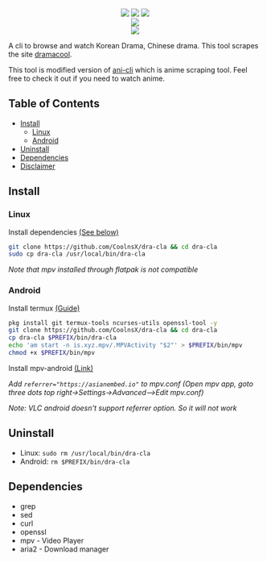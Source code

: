 <p align=center>
<br>
<a href="http://makeapullrequest.com"><img src="https://img.shields.io/badge/PRs-welcome-brightgreen.svg"></a>
<img src="https://img.shields.io/badge/os-linux-brightgreen">
<img src="https://img.shields.io/badge/os-android-brightgreen"></a>
<br>
<a href="https://discord.gg/A4c5UWNk"><img src="https://invidget.switchblade.xyz/A4c5UWNk"></a>
<br>
<a href="https://github.com/CoolnsX"><img src="https://img.shields.io/badge/maintainer-CoolnsX-blue"></a>

</p>

A cli to browse and watch Korean Drama, Chinese drama. This tool scrapes the site [dramacool](https://dramacool.fo).

This tool is modified version of [ani-cli](https://github.com/pystardust/ani-cli) which is anime scraping tool. Feel free to check it out if you need to watch anime.

## Table of Contents
- [Install](#Installation)
  - [Linux](#Linux)
  - [Android](#Android)
- [Uninstall](#Uninstall)
- [Dependencies](#Dependencies)
- [Disclaimer](./disclaimer.md)

## Install

### Linux

Install dependencies [(See below)](#Dependencies)

```sh
git clone https://github.com/CoolnsX/dra-cla && cd dra-cla
sudo cp dra-cla /usr/local/bin/dra-cla
```

*Note that mpv installed through flatpak is not compatible*

### Android

Install termux [(Guide)](https://termux.com/)

```sh
pkg install git termux-tools ncurses-utils openssl-tool -y
git clone https://github.com/CoolnsX/dra-cla && cd dra-cla
cp dra-cla $PREFIX/bin/dra-cla
echo 'am start -n is.xyz.mpv/.MPVActivity "$2"' > $PREFIX/bin/mpv
chmod +x $PREFIX/bin/mpv
```

Install mpv-android [(Link)](https://play.google.com/store/apps/details?id=is.xyz.mpv)

*Add ```referrer="https://asianembed.io"``` to mpv.conf (Open mpv app, goto three dots top right->Settings->Advanced-->Edit mpv.conf)* 

*Note: VLC android doesn't support referrer option. So it will not work*

## Uninstall

* Linux: ```sudo rm /usr/local/bin/dra-cla```
* Android: ```rm $PREFIX/bin/dra-cla```

## Dependencies

- grep
- sed
- curl
- openssl
- mpv - Video Player
- aria2 - Download manager
